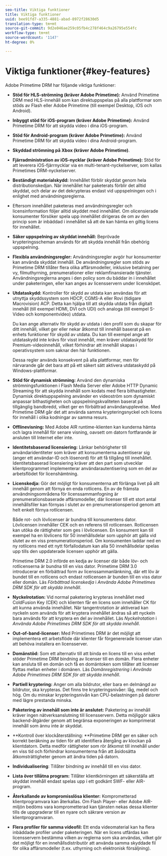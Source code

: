 ```yaml
---
seo-title: Viktiga funktioner
title: Viktiga funktioner
uuid: bee91fd7-a335-4881-abad-8972f28630d5
translation-type: tm+mt
source-git-commit: 9d2e046ae259c05fb4c278f464c9a26795e554fc
workflow-type: tm+mt
source-wordcount: '1147'
ht-degree: 0%

---
```



# Viktiga funktioner{#key-features}

Adobe Primetime DRM har följande viktiga funktioner:

* **Stöd för HLS-strömning (kräver Adobe Primetime):** Använd Primetime DRM med HLS-innehåll som kan direktuppspelas på alla plattformar som stöds av Flash eller Adobe Primetime (till exempel Desktop, iOS och Android).
* **Inbyggt stöd för iOS-program (kräver Adobe Primetime):** Använd Primetime DRM för att skydda video i dina iOS-program.
* **Stöd för Android-program (kräver Adobe Primetime):** Använd Primetime DRM för att skydda video i dina Android-program.
* **Skyddad strömning på Xbox (kräver Adobe Primetime)**.
* **Fjärradministration av iOS-nycklar (kräver Adobe Primetime):** Stöd för att leverera iOS-fjärrnycklar via en multi-tenant-nyckelserver, som kallas Primetimes DRM-nyckelserver.
* **Beständigt materialskydd:** Innehållet förblir skyddat genom hela distributionskedjan. När innehållet har paketerats förblir det alltid skyddat, och delar av det dekrypteras endast vid uppspelningen och i enlighet med användningsreglerna.
* Eftersom innehållet paketeras med användningsregler och licensinformation följer alltid skyddet med innehållet. Om olicensierade konsumenter försöker spela upp innehållet dirigeras de om av den princip som är inbäddad i innehållet så att de kan hämta en giltig licens för innehållet.
* **Säker uppspelning av skyddat innehåll:** Beprövade krypteringsscheman används för att skydda innehåll från obehörig uppspelning.
* **Flexibla användningsregler:** Användningsregler avgör hur konsumenter kan använda skyddat innehåll. De användningsregler som stöds av Primetime DRM tillåter flera olika affärsmodeller, inklusive betalning per vy, filmuthyrning, prenumerationer eller reklamfinansierade tjänster. Användningsreglerna anges i den policy som du bäddar in i innehållet under paketeringen, eller kan anges av licensservern under licensköpet.
* **Utdataskydd:** Kontroller för skydd av utdata kan användas för att utnyttja skyddssystem som HDCP, CGMS-A eller Rovi (tidigare Macrovision) ACP. Detta kan hjälpa till att skydda utdata från digitalt innehåll (till exempel HDMI, DVI och UDI) och analoga (till exempel S-Video och komponentvideo) utdata.

   Du kan ange alternativ för skydd av utdata i den profil som du skapar för ditt innehåll, vilket ger eller nekar åtkomst till innehåll baserat på en enhets funktioner för skydd av utdata. Du kan till exempel ange att utdataskydd inte krävs för visst innehåll, men kräver utdataskydd för Premium-videoinnehåll, vilket förhindrar att innehåll skapas i operativsystem som saknar den här funktionen.

   Dessa regler används konsekvent på alla plattformar, men för närvarande går det bara att på ett säkert sätt aktivera utdataskydd på Windows-plattformar.

* **Stöd för dynamisk strömning:** Använd den dynamiska strömningsfunktionen i Flash Media Server eller Adobe HTTP Dynamic Streaming för att skydda innehåll som kodats med flera bithastigheter. Dynamisk direktuppspelning använder en videoström som dynamiskt anpassar bithastigheten och uppspelningskvaliteten baserat på tillgänglig bandbredd, vilket ger en förbättrad användarupplevelse. Med Primetime DRM går det att använda samma krypteringsnyckel och licens för innehåll i olika kodningar av samma resurs.
* **Offlinevisning:** Med Adobe AIR runtime-klienten kan kunderna hämta och lagra innehåll för senare visning, oavsett om datorn fortfarande är ansluten till Internet eller inte.
* **Identitetsbaserad licensiering:** Länkar behörigheter till användaridentiteter som kräver att konsumenterna autentiserar sig (anger ett användar-ID och lösenord) för att få tillgång till innehållet. Identitetsbaserad licensiering kräver att den part som utvecklar klientprogrammet implementerar användarautentisering som en del av arbetsflödet för licenshämtning.
* **Licenskedja:** Gör det möjligt för konsumenterna att förlänga livet på allt innehåll genom att förnya en enda rotlicens. En av de främsta användningsområdena för licenssammanfogning är prenumerationsbaserade affärsmodeller, där licenser till ett stort antal innehållsfiler kan förnyas i slutet av en prenumerationsperiod genom att helt enkelt förnya rotlicensen.

   Både rot- och lövlicenser är bundna till konsumentens dator. Lövlicensen innehåller CEK och en referens till rotlicensen. Rotlicensen kan utöka de rättigheter som ges i lövlicensen. En konsument kan till exempel ha en lövlicens för 50 innehållsdelar som upphör att gälla vid slutet av en viss prenumerationsperiod. Om konsumenten laddar ned en ny rotlicens med ett nytt förfallodatum kan alla 50 innehållsdelar spelas upp tills den uppdaterade licensen upphör att gälla.

   Primetime DRM 2.0 införde en kedja av licenser där både löv- och rotlicenserna är bundna till en viss dator. Primetime DRM 3.0 introducerar en förbättrad form av licenssammanlänkning, där ett löv är bundet till en rotlicens och endast rotlicensen är bunden till en viss dator eller domän. Läs *Förbättrad licenskedja* i *Använda Adobe Primetimes DRM SDK för att skydda innehåll*.

* **Nyckelrotation:** Vid normal paketering krypteras innehållet med ColdFusion Key (CEK) och klienten får en licens som innehåller CK för att kunna använda innehållet. När tangentrotation är aktiverad kan nyckeln som används för att kryptera innehållet ändras så att nyckeln bara används för att kryptera en del av innehållet. Läs *Nyckelrotation* i *Använda Adobe Primetimes DRM SDK för att skydda innehåll*.

* **Out-of-band-licenser:** Med Primetimes DRM är det möjligt att implementera ett arbetsflöde där klienter får förgenererade licenser utan att behöva installera en licensserver.
* **Domänstöd:** Som ett alternativ till att binda en licens till en viss enhet stöder Primetime DRM bindning av licenser till en domän. Flera enheter kan ansluta till en domän och få en domäntoken som tillåter att licenser flyttas mellan enheter i domänen. Läs *Domänregistrering* i *Använda Adobe Primetimes DRM SDK för att skydda innehåll*.

* **Partiell kryptering:** Anger om alla bildrutor, eller bara en delmängd av bildrutor, ska krypteras. Det finns tre krypteringsnivåer: låg, medel och hög. Om du minskar krypteringsnivån kan CPU-belastningen på datorer med lägre prestanda minska.
* **Paketering av innehåll som inte är anslutet:** Paketering av innehåll kräver ingen nätverksanslutning till licensservern. Detta möjliggör säkra backend-åtgärder genom att begränsa exponeringen av komprimerat innehåll som ännu inte är skyddat.
* **Kontroll över klockåterställning: **Primetime DRM ger en säker och korrekt beräkning av tiden för att identifiera återgång av klockan på klientdatorn. Detta medför rättigheter som rör åtkomst till innehåll under en viss tid och förhindrar konsumenterna från att åsidosätta åtkomsträttigheter genom att ändra tiden på datorn.
* **Individualisering**: Tillåter bindning av innehåll till en viss dator.
* **Lista över tillåtna program:** Tillåter klientkörningen att säkerställa att skyddat innehåll endast spelas upp i ett godkänt SWF- eller AIR-program.
* **Återkallande av kompromisslösa klienter:** Komprometterad klientprogramvara kan återkallas. Om Flash Player- eller Adobe AIR-miljön bedöms vara komprometterad kan tjänsten nekas dessa klienter tills de uppgraderar till en nyare och säkrare version av klientprogramvaran.
* **Flera profiler för samma videofil:** Ett enda videomaterial kan ha flera inbäddade profiler under paketeringen. När en licens utfärdas kan licensservern bestämma vilken av reglerna som ska användas, vilket gör det möjligt för en innehållsdistributör att använda samma skyddade fil för olika affärsmodeller (t.ex. uthyrning och elektronisk försäljning).